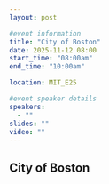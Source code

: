 ```yaml
---
layout: post

#event information
title: "City of Boston"
date: 2025-11-12 08:00
start_time: "08:00am"
end_time: "10:00am"

location: MIT_E25

#event speaker details
speakers:
  - ""
slides: ""
video: ""
---
```


## City of Boston
